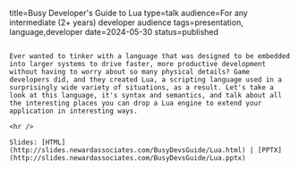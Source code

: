 title=Busy Developer's Guide to Lua
type=talk
audience=For any intermediate (2+ years) developer audience
tags=presentation, language,developer
date=2024-05-30
status=published
~~~~~~

Ever wanted to tinker with a language that was designed to be embedded into larger systems to drive faster, more productive development without having to worry about so many physical details? Game developers did, and they created Lua, a scripting language used in a surprisingly wide variety of situations, as a result. Let's take a look at this language, it's syntax and semantics, and talk about all the interesting places you can drop a Lua engine to extend your application in interesting ways.
    
<hr />

Slides: [HTML](http://slides.newardassociates.com/BusyDevsGuide/Lua.html) | [PPTX](http://slides.newardassociates.com/BusyDevsGuide/Lua.pptx)

